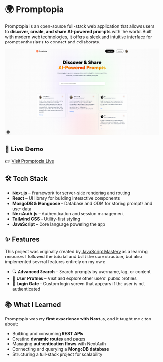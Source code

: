 # 🌍 Promptopia

Promptopia is an open-source full-stack web application that allows users to **discover, create, and share AI-powered prompts** with the world. Built with modern web technologies, it offers a sleek and intuitive interface for prompt enthusiasts to connect and collaborate.

![Promptopia Preview](public/assets/images/preview.png)

## 🚀 Live Demo

👉 [Visit Promptopia Live]()

## 🛠️ Tech Stack

- **Next.js** – Framework for server-side rendering and routing
- **React** – UI library for building interactive components
- **MongoDB & Mongoose** – Database and ODM for storing prompts and user data
- **NextAuth.js** – Authentication and session management
- **Tailwind CSS** – Utility-first styling
- **JavaScript** – Core language powering the app

## ✨ Features

This project was originally created by [JavaScript Mastery](https://github.com/adrianhajdin) as a learning resource. I followed the tutorial and built the core structure, but also implemented several features entirely on my own:

- 🔍 **Advanced Search** – Search prompts by username, tag, or content
- 👤 **User Profiles** – Visit and explore other users' public profiles
- 🔐 **Login Gate** – Custom login screen that appears if the user is not authenticated

## 📚 What I Learned

Promptopia was my **first experience with Next.js**, and it taught me a ton about:

- Building and consuming **REST APIs**
- Creating **dynamic routes** and pages
- Managing **authentication flows** with NextAuth
- Connecting and querying a **MongoDB database**
- Structuring a full-stack project for scalability

